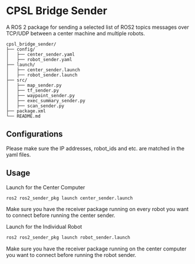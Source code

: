 # CPSL Bridge Sender

A ROS 2 package for sending a selected list of ROS2 topics messages over TCP/UDP between a center machine and multiple robots.

```text
cpsl_bridge_sender/
├── config/
│   ├── center_sender.yaml
│   ├── robot_sender.yaml
├── launch/
│   ├── center_sender.launch
│   ├── robot_sender.launch
├── src/
│   ├── map_sender.py
│   ├── tf_sender.py
│   ├── waypoint_sender.py
│   ├── exec_summary_sender.py
│   ├── scan_sender.py
├── package.xml
└── README.md
```

## Configurations
Please make sure the IP addresses, robot_ids and etc. are matched in the yaml files.

## Usage
Launch for the Center Computer
```bash
ros2 ros2_sender_pkg launch center_sender.launch
````
Make sure you have the receiver package running on every robot you want to connect before running the center sender.

Launch for the Individual Robot
```bash
ros2 ros2_sender_pkg launch robot_sender.launch
````
Make sure you have the receiver package running on the center computer you want to connect before running the robot sender.
